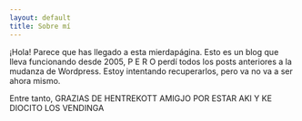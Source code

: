 ```yaml
---
layout: default
title: Sobre mí
---
```


¡Hola!
Parece que has llegado a esta mierdapágina. Esto es un blog que lleva funcionando desde 2005, P E R O perdí todos los posts anteriores a la mudanza de Wordpress. Estoy intentando recuperarlos, pero va no va a ser ahora mismo. 

Entre tanto, GRAZIAS DE HENTREKOTT AMIGJO POR ESTAR AKI Y KE DIOCITO LOS VENDINGA

